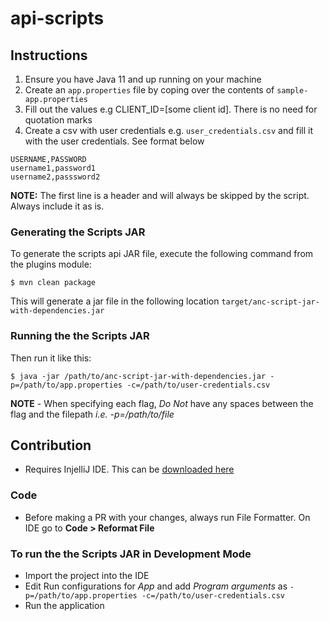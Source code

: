 # api-scripts
## Instructions
1. Ensure you have Java 11 and up running on your machine
2. Create an `app.properties` file by coping over the contents of `sample-app.properties`
3. Fill out the values e.g CLIENT_ID=[some client id]. There is no need for quotation marks
4. Create a csv with user credentials e.g. `user_credentials.csv` and fill it with the user credentials. See format below

```csv
USERNAME,PASSWORD
username1,password1
username2,passsword2

```
**NOTE:** The first line is a header and will always be skipped by the script. Always include it as is.

### Generating the Scripts JAR

To generate the scripts api JAR file, execute the following command from the plugins
module:

```console
$ mvn clean package
```
This will generate a jar file in the following location `target/anc-script-jar-with-dependencies.jar`

### Running the the Scripts JAR

Then run it like this:
```console
$ java -jar /path/to/anc-script-jar-with-dependencies.jar -p=/path/to/app.properties -c=/path/to/user-credentials.csv
```

**NOTE** - When specifying each flag, _Do Not_ have any spaces between the flag and the filepath _i.e. -p=/path/to/file_

## Contribution
- Requires InjelliJ IDE. This can be [downloaded here](https://www.jetbrains.com/idea/download/)

### Code
- Before making a PR with your changes, always run File Formatter. On IDE go to **Code > Reformat File**

### To run the the Scripts JAR in Development Mode
- Import the project into the IDE
- Edit Run configurations for *App* and add *Program arguments* as 
`-p=/path/to/app.properties -c=/path/to/user-credentials.csv`
- Run the application
